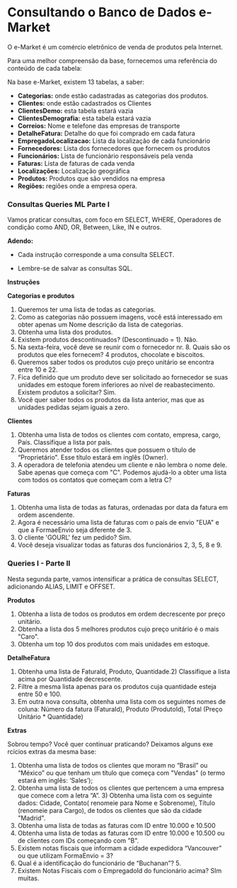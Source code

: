 # **Consultando o Banco de Dados e-Market**

O e-Market é um comércio eletrônico de venda de produtos pela Internet.

Para uma melhor compreensão da base, fornecemos uma referência do conteúdo
de cada tabela:

Na base e-Market, existem 13 tabelas, a saber:

- **Categorias:** onde estão cadastradas as categorias dos produtos.
- **Clientes:** onde estão cadastrados os Clientes
- **ClientesDemo:** esta tabela estará vazia
- **ClientesDemografia:** esta tabela estará vazia
- **Correios:** Nome e telefone das empresas de transporte
- **DetalheFatura:** Detalhe do que foi comprado em cada fatura
- **EmpregadoLocalizacao:** Lista da localização de cada funcionário
- **Fornecedores:** Lista dos fornecedores que fornecem os produtos
- **Funcionários:** Lista de funcionário responsáveis pela venda
- **Faturas:** Lista de faturas de cada venda
- **Localizações:** Localização geográfica
- **Produtos:** Produtos que são vendidos na empresa
- **Regiões:** regiões onde a empresa opera.

### **Consultas Queries ML Parte I**

Vamos praticar consultas, com foco em SELECT, WHERE, Operadores de condição
como AND, OR, Between, Like, IN e outros.

**Adendo:**

- Cada instrução corresponde a uma consulta SELECT.

- Lembre-se de salvar as consultas SQL.

**Instruções**

**Categorias e produtos**

1) Queremos ter uma lista de todas as categorias.
2) Como as categorias não possuem imagens, você está interessado em obter apenas um Nome descrição da lista de categorias.
3) Obtenha uma lista dos produtos.
4) Existem produtos descontinuados? (Descontinuado = 1). Não.
5) Na sexta-feira, você deve se reunir com o fornecedor nr. 8. Quais são os produtos que eles fornecem? 4 produtos, chocolate e biscoitos.
6) Queremos saber todos os produtos cujo preço unitário se encontra entre 10 e 22.
7) Fica definido que um produto deve ser solicitado ao fornecedor se suas
unidades em estoque forem inferiores ao nível de reabastecimento. Existem produtos a solicitar? Sim.
8) Você quer saber todos os produtos da lista anterior, mas que as unidades pedidas sejam iguais a zero.

**Clientes**

1) Obtenha uma lista de todos os clientes com contato, empresa, cargo, País.
Classifique a lista por país.
2) Queremos atender todos os clientes que possuem o título de “Proprietário".
Esse título estará em inglês (Owner).
3) A operadora de telefonia atendeu um cliente e não lembra o nome dele. Sabe apenas que começa com "C". Podemos ajudá-lo a obter uma lista com todos os contatos que começam com a letra C?

**Faturas**

1) Obtenha uma lista de todas as faturas, ordenadas por data da fatura em ordem
ascendente.
2) Agora é necessário uma lista de faturas com o país de envio "EUA" e
que a FormaeEnvio seja diferente de 3.
3) O cliente 'GOURL' fez um pedido? Sim.
4) Você deseja visualizar todas as faturas dos funcionários 2, 3, 5, 8 e 9.

### **Queries I - Parte II**

Nesta segunda parte, vamos intensificar a prática de consultas SELECT, adicionando ALIAS, LIMIT e OFFSET.

**Produtos**

1) Obtenha a lista de todos os produtos em ordem decrescente por preço unitário.
2) Obtenha a lista dos 5 melhores produtos cujo preço unitário é o mais "Caro".
3) Obtenha um top 10 dos produtos com mais unidades em estoque.

**DetalheFatura**

1) Obtenha uma lista de FaturaId, Produto, Quantidade.2) Classifique a lista acima por Quantidade decrescente.
3) Filtre a mesma lista apenas para os produtos cuja quantidade esteja entre 50 e 100.
4) Em outra nova consulta, obtenha uma lista com os seguintes nomes de coluna: Número da fatura (FaturaId), Produto (ProdutoId), Total (Preço Unitário * Quantidade)

**Extras**

Sobrou tempo? Você quer continuar praticando?
Deixamos alguns exe rcícios extras da mesma base:
1) Obtenha uma lista de todos os clientes que moram no “Brasil” ou “México” ou que tenham um título que começa com "Vendas" (o termo estará em inglês: ‘Sales’);
2) Obtenha uma lista de todos os clientes que pertencem a uma empresa que comece com a letra “A”. 3) Obtenha uma lista com os seguinte dados: Cidade, Contato( renomeie para Nome e Sobrenome), Título (renomeie para Cargo), de todos os clientes que são da cidade "Madrid".
4) Obtenha uma lista de todas as faturas com ID entre 10.000 e 10.500
5) Obtenha uma lista de todas as faturas com ID entre 10.000 e 10.500 ou de clientes com IDs começando com "B".
6) Existem notas fiscais que informam a cidade expedidora “Vancouver” ou que utilizam FormaEnvio = 3?
7) Qual é a identificação do funcionário de “Buchanan”? 5.
8) Existem Notas Fiscais com o EmpregadoId do funcionário acima? SIm muitas.